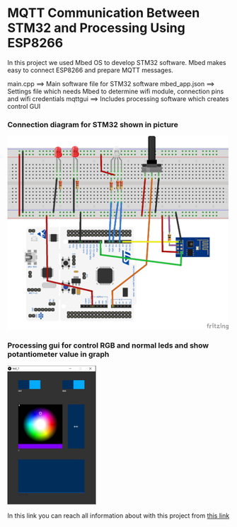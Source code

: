 # MQTT Communication Between STM32 and Processing Using ESP8266

In this project we used Mbed OS to develop STM32 software. Mbed makes easy to connect ESP8266 and prepare MQTT messages. 

main.cpp      ==> Main software file for STM32 software
mbed_app.json ==> Settings file which needs Mbed to determine wifi module, connection pins and wifi credentials
mqttgui       ==> Includes processing software which creates control GUI

### Connection diagram for STM32 shown in picture

<img src="imgs/schematic.png" width="500px">

### Processing gui for control RGB and normal leds and show potantiometer value in graph

<img src="imgs/gui.png" width="200">

In this link you can reach all information about with this project from [this link](http://www.elektrobot.net/stm32-ile-esp8266-kullanarak-mqtt-client-mbed/)